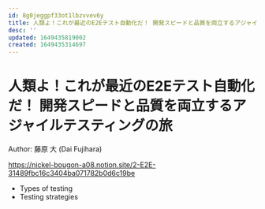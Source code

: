 ```yaml
---
id: 8g0jeggpf33ot1lbzvvev6y
title: 人類よ！これが最近のE2Eテスト自動化だ！ 開発スピードと品質を両立するアジャイルテスティングの旅
desc: ''
updated: 1649435819002
created: 1649435314697
---
```


# 人類よ！これが最近のE2Eテスト自動化だ！ 開発スピードと品質を両立するアジャイルテスティングの旅

Author: 藤原 大 (Dai Fujihara)

https://nickel-bougon-a08.notion.site/2-E2E-31489fbc16c3404ba071782b0d6c19be

- Types of testing
- Testing strategies
